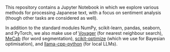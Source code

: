 This repository contains a Jupyter Notebook in which we explore various methods for processing Japanese text, with a focus on sentiment analysis (though other tasks are considered as well).

In addition to the standard modules NumPy, scikit-learn, pandas, seaborn, and PyTorch, we also make use of [Voyager](https://github.com/spotify/voyager) (for nearest neighbour search), [MeCab](https://pypi.org/project/mecab-python3/) (for word segmentation), [scikit-optimize](https://scikit-optimize.github.io/stable/) (which we use for Bayesian optimisation), and [llama-cpp-python](https://github.com/abetlen/llama-cpp-python) (for local LLMs).
